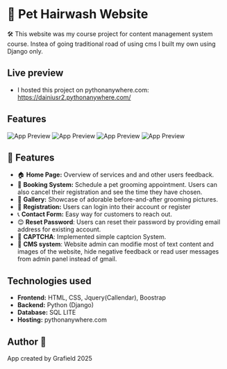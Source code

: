 
#  🐶 Pet Hairwash Website
 

🛠 This website was my course project for content management system course. Instea of going traditional road of using cms I built my own using Django only.




## Live preview

- I hosted this project on pythonanywhere.com:
    https://dainiusr2.pythonanywhere.com/
## Features
![App Preview](https://i.ibb.co/ymkN0MPn/Screenshot-2025-02-10-at-23-02-11.png)
![App Preview](https://i.ibb.co/YSMWX8F/Screenshot-2025-02-10-at-22-43-15.png)
![App Preview](https://i.ibb.co/nqhdvFHY/Screenshot-2025-02-10-at-22-43-08.png)
![App Preview](https://i.ibb.co/q394qJ5m/Screenshot-2025-02-10-at-22-42-53.png)
## 🚀 Features
- 🏠 **Home Page:** Overview of services and and other users feedback.
- 📅 **Booking System:** Schedule a pet grooming appointment. Users can also cancel their registration and see the time they have chosen.
- 📸 **Gallery:** Showcase of adorable before-and-after grooming pictures.
- 📝 **Registration:** Users can login into their account or register
- 📞 **Contact Form:** Easy way for customers to reach out.
- 😊 **Reset Password**: Users can reset their password by providing email address for existing account.
- 👀 **CAPTCHA**: Implemented simple captcion System.
- 💅 **CMS system**: Website admin can modifie most of text content and images of the website, hide negative feedback or read user messages from admin panel instead of gmail.
## Technologies used

- **Frontend:** HTML, CSS, Jquery(Callendar), Boostrap
- **Backend:** Python (Django)
- **Database:** SQL LITE
- **Hosting:** pythonanywhere.com



## Author 👤
App created by Grafield 2025
